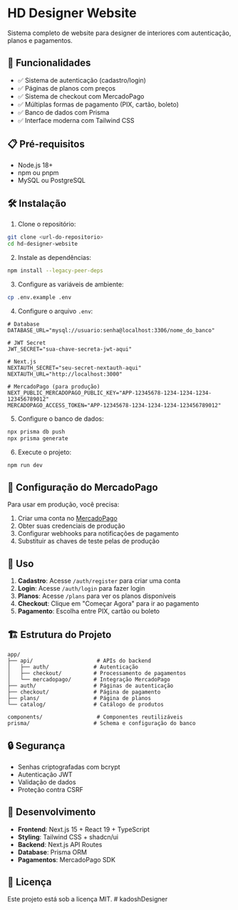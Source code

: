 # HD Designer Website

Sistema completo de website para designer de interiores com autenticação, planos e pagamentos.

## 🚀 Funcionalidades

- ✅ Sistema de autenticação (cadastro/login)
- ✅ Páginas de planos com preços
- ✅ Sistema de checkout com MercadoPago
- ✅ Múltiplas formas de pagamento (PIX, cartão, boleto)
- ✅ Banco de dados com Prisma
- ✅ Interface moderna com Tailwind CSS

## 📋 Pré-requisitos

- Node.js 18+
- npm ou pnpm
- MySQL ou PostgreSQL

## 🛠️ Instalação

1. Clone o repositório:
```bash
git clone <url-do-repositorio>
cd hd-designer-website
```

2. Instale as dependências:
```bash
npm install --legacy-peer-deps
```

3. Configure as variáveis de ambiente:
```bash
cp .env.example .env
```

4. Configure o arquivo `.env`:
```env
# Database
DATABASE_URL="mysql://usuario:senha@localhost:3306/nome_do_banco"

# JWT Secret
JWT_SECRET="sua-chave-secreta-jwt-aqui"

# Next.js
NEXTAUTH_SECRET="seu-secret-nextauth-aqui"
NEXTAUTH_URL="http://localhost:3000"

# MercadoPago (para produção)
NEXT_PUBLIC_MERCADOPAGO_PUBLIC_KEY="APP-12345678-1234-1234-1234-123456789012"
MERCADOPAGO_ACCESS_TOKEN="APP-12345678-1234-1234-1234-123456789012"
```

5. Configure o banco de dados:
```bash
npx prisma db push
npx prisma generate
```

6. Execute o projeto:
```bash
npm run dev
```

## 🔑 Configuração do MercadoPago

Para usar em produção, você precisa:

1. Criar uma conta no [MercadoPago](https://www.mercadopago.com.br/)
2. Obter suas credenciais de produção
3. Configurar webhooks para notificações de pagamento
4. Substituir as chaves de teste pelas de produção

## 📱 Uso

1. **Cadastro**: Acesse `/auth/register` para criar uma conta
2. **Login**: Acesse `/auth/login` para fazer login
3. **Planos**: Acesse `/plans` para ver os planos disponíveis
4. **Checkout**: Clique em "Começar Agora" para ir ao pagamento
5. **Pagamento**: Escolha entre PIX, cartão ou boleto

## 🏗️ Estrutura do Projeto

```
app/
├── api/                    # APIs do backend
│   ├── auth/              # Autenticação
│   ├── checkout/          # Processamento de pagamentos
│   └── mercadopago/       # Integração MercadoPago
├── auth/                  # Páginas de autenticação
├── checkout/              # Página de pagamento
├── plans/                 # Página de planos
└── catalog/               # Catálogo de produtos

components/                 # Componentes reutilizáveis
prisma/                    # Schema e configuração do banco
```

## 🔒 Segurança

- Senhas criptografadas com bcrypt
- Autenticação JWT
- Validação de dados
- Proteção contra CSRF

## 🚧 Desenvolvimento

- **Frontend**: Next.js 15 + React 19 + TypeScript
- **Styling**: Tailwind CSS + shadcn/ui
- **Backend**: Next.js API Routes
- **Database**: Prisma ORM
- **Pagamentos**: MercadoPago SDK

## 📄 Licença

Este projeto está sob a licença MIT. # kadoshDesigner
